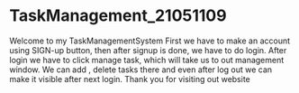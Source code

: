 # TaskManagement_21051109
Welcome to my TaskManagementSystem
First we have to make an account using SIGN-up button, then after signup is done, we have to do login.
After login we have to click manage task, which will take us to out management window.
We can add , delete tasks there and even after log out we can make it visible after next login.
Thank you for visiting out website
